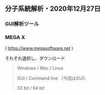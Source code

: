## 分子系統解析・2020年12月27日

### GUI解析ツール

### MEGA X

( https://www.megasoftware.net )

それぞれ選択し、ダウンロード

> Windows / Mac / Linux
> 
> GUI / Command line
> （今回はGUI）
> 
> 32 bit / 64 bit
